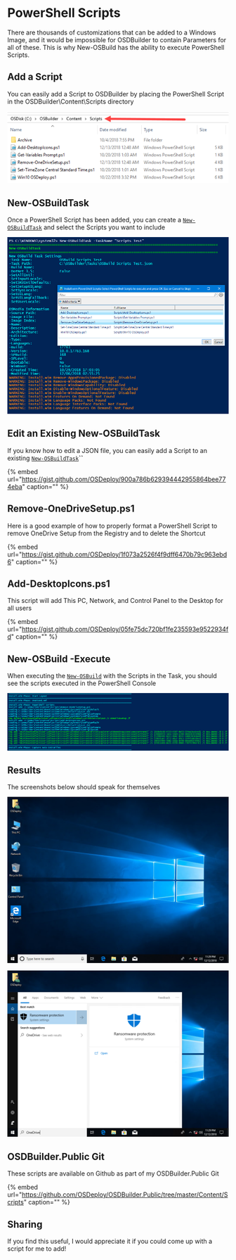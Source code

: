 # PowerShell Scripts

There are thousands of customizations that can be added to a Windows Image, and it would be impossible for OSDBuilder to contain Parameters for all of these. This is why New-OSBuild has the ability to execute PowerShell Scripts.

## Add a Script

You can easily add a Script to OSDBuilder by placing the PowerShell Script in the OSDBuilder\Content\Scripts directory

![](../../../../../../.gitbook/assets/2018-12-13_0-56-41.png)

## New-OSBuildTask

Once a PowerShell Script has been added, you can create a [`New-OSBuildTask`](../../new-osbuildtask/) and select the Scripts you want to include

![](../../../../../../.gitbook/assets/2018-12-13_0-51-44.png)

## Edit an Existing New-OSBuildTask

If you know how to edit a JSON file, you can easily add a Script to an existing [`New-OSBuildTask`](../../new-osbuildtask/)**\`\`**

{% embed url="https://gist.github.com/OSDeploy/900a786b629394442955864bee774eba" caption="" %}

## Remove-OneDriveSetup.ps1

Here is a good example of how to properly format a PowerShell Script to remove OneDrive Setup from the Registry and to delete the Shortcut

{% embed url="https://gist.github.com/OSDeploy/1f073a2526f4f9dff6470b79c963ebd6" caption="" %}

## Add-DesktopIcons.ps1

This script will add This PC, Network, and Control Panel to the Desktop for all users

{% embed url="https://gist.github.com/OSDeploy/05fe75dc720bf1fe235593e9522934fd" caption="" %}

## New-OSBuild -Execute

When executing the [`New-OSBuild`](https://github.com/OSDeploy/GitBook/tree/b3a0aecd45dca9212c45ad9d136ea80419add73b/osdbuilder/docs/functions/osbuild/new-osbuild.md) with the Scripts in the Task, you should see the scripts executed in the PowerShell Console

![](../../../../../../.gitbook/assets/2018-12-13_1-17-34.png)

## Results

The screenshots below should speak for themselves

![](../../../../../../.gitbook/assets/2018-12-13_1-29-15.png)

![](../../../../../../.gitbook/assets/2018-12-13_1-29-29.png)

## OSDBuilder.Public Git

These scripts are available on Github as part of my OSDBuilder.Public Git

{% embed url="https://github.com/OSDeploy/OSDBuilder.Public/tree/master/Content/Scripts" caption="" %}

## Sharing

If you find this useful, I would appreciate it if you could come up with a script for me to add!

